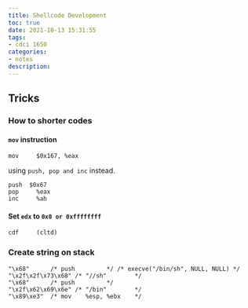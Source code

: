 ```yaml
---
title: Shellcode Development
toc: true
date: 2021-10-13 15:31:55
tags:
- cdci 1650
categories:
- notes
description:
---
```


<!-- more -->
<!-- markdownlint-disable MD041 MD002--> 

## Tricks

### How to shorter codes

#### `mov` instruction

```assembly
mov		$0x167, %eax
```

using `push, pop and inc` instead.

```assembly
push  $0x67
pop 	%eax
inc		%ah
```

#### Set `edx` to `0x0 or 0xffffffff`

```assembly
cdf		(cltd)
```

### Create string on stack

```assembly
"\x68"		/* push			*/ /* execve("/bin/sh", NULL, NULL) */
"\x2f\x2f\x73\x68" /* "//sh"		*/
"\x68"		/* push			*/
"\x2f\x62\x69\x6e" /* "/bin"		*/
"\x89\xe3"	/* mov    %esp, %ebx	*/
```

